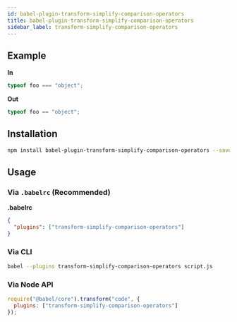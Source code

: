 ```yaml
---
id: babel-plugin-transform-simplify-comparison-operators
title: babel-plugin-transform-simplify-comparison-operators
sidebar_label: transform-simplify-comparison-operators
---
```


## Example

**In**

```javascript
typeof foo === "object";
```

**Out**

```javascript
typeof foo == "object";
```

## Installation

```sh
npm install babel-plugin-transform-simplify-comparison-operators --save-dev
```

## Usage

### Via `.babelrc` (Recommended)

**.babelrc**

```json
{
  "plugins": ["transform-simplify-comparison-operators"]
}
```

### Via CLI

```sh
babel --plugins transform-simplify-comparison-operators script.js
```

### Via Node API

```javascript
require("@babel/core").transform("code", {
  plugins: ["transform-simplify-comparison-operators"]
});
```


